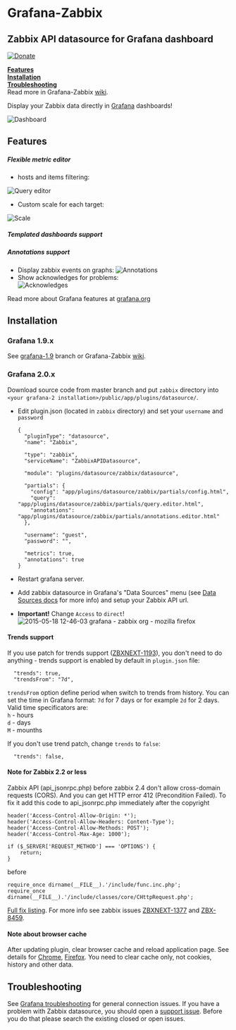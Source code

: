 # Grafana-Zabbix

## Zabbix API datasource for Grafana dashboard

[![Donate](https://cloud.githubusercontent.com/assets/4932851/8266321/38511d84-1731-11e5-826b-7f29bbebfbd8.png)](https://money.yandex.ru/embed/shop.xml?account=41001684402290&quickpay=shop&payment-type-choice=on&writer=seller&targets=Grafana-Zabbix&targets-hint=&default-sum=100&button-text=04&comment=on&hint=Your+suggestions&mail=on&successURL=)

[**Features**](#features)  
[**Installation**](#installation)  
[**Troubleshooting**](#troubleshooting)  
Read more in Grafana-Zabbix [wiki](https://github.com/alexanderzobnin/grafana-zabbix/wiki).

Display your Zabbix data directly in [Grafana](http://grafana.org) dashboards!

![Dashboard](https://cloud.githubusercontent.com/assets/4932851/8269101/9e6ee67e-17a3-11e5-85de-fe9dcc2dd375.png)

## Features

##### Flexible metric editor
 * hosts and items filtering:
 
![Query editor](https://cloud.githubusercontent.com/assets/4932851/8269157/9509dd66-17a6-11e5-8547-95adc2298942.png)

 * Custom scale for each target:

![Scale](https://cloud.githubusercontent.com/assets/4932851/8269207/212549be-17a9-11e5-9e33-90deb90ddc13.png)

##### Templated dashboards support
##### Annotations support
 * Display zabbix events on graphs:
![Annotations](https://cloud.githubusercontent.com/assets/4932851/8269358/622ec3be-17ad-11e5-8023-eba137369cfe.png)
 * Show acknowledges for problems:  
![Acknowledges](https://cloud.githubusercontent.com/assets/4932851/8269375/e6d8706a-17ad-11e5-8e2d-2d707d8ee67f.png)

Read more about Grafana features at [grafana.org](http://grafana.org)


## Installation

### Grafana 1.9.x
See [grafana-1.9](../../tree/grafana-1.9) branch or Grafana-Zabbix [wiki](https://github.com/alexanderzobnin/grafana-zabbix/wiki).

### Grafana 2.0.x
Download source code from master branch and put `zabbix` directory into `<your grafana-2 installation>/public/app/plugins/datasource/`.
  * Edit plugin.json (located in `zabbix` directory) and set your `username` and `password`
  
    ```
    {
      "pluginType": "datasource",
      "name": "Zabbix",

      "type": "zabbix",
      "serviceName": "ZabbixAPIDatasource",

      "module": "plugins/datasource/zabbix/datasource",

      "partials": {
        "config": "app/plugins/datasource/zabbix/partials/config.html",
        "query": "app/plugins/datasource/zabbix/partials/query.editor.html",
        "annotations": "app/plugins/datasource/zabbix/partials/annotations.editor.html"
      },

      "username": "guest",
      "password": "",

      "metrics": true,
      "annotations": true
    }

    ```
  * Restart grafana server.
  * Add zabbix datasource in Grafana's "Data Sources" menu (see [Data Sources docs](http://docs.grafana.org/datasources/graphite/) for more info) and setup your Zabbix API url.
  * **Important!** Change `Access` to `direct`!
    ![2015-05-18 12-46-03 grafana - zabbix org - mozilla firefox](https://cloud.githubusercontent.com/assets/4932851/7678429/b42a9cda-fd5c-11e4-84a3-07aa765769d3.png)

#### Trends support
If you use patch for trends support ([ZBXNEXT-1193](https://support.zabbix.com/browse/ZBXNEXT-1193)), you don't need to do anything - trends support is enabled by default in `plugin.json` file:

```
  "trends": true,
  "trendsFrom": "7d",
```

`trendsFrom` option define period when switch to trends from history. You can set the time in Grafana format: `7d` for 7 days or for example `2d` for 2 days. Valid time specificators are:  
`h` - hours  
`d` - days  
`M` - mounths

If you don't use trend patch, change `trends` to `false`:
```
  "trends": false,
```

#### Note for Zabbix 2.2 or less
Zabbix API (api_jsonrpc.php) before zabbix 2.4 don't allow cross-domain requests (CORS). And you can get HTTP error 412 (Precondition Failed).
To fix it add this code to api_jsonrpc.php immediately after the copyright
```
header('Access-Control-Allow-Origin: *');
header('Access-Control-Allow-Headers: Content-Type');
header('Access-Control-Allow-Methods: POST');
header('Access-Control-Max-Age: 1000');

if ($_SERVER['REQUEST_METHOD'] === 'OPTIONS') {
	return;
}
```
before 
```
require_once dirname(__FILE__).'/include/func.inc.php';
require_once dirname(__FILE__).'/include/classes/core/CHttpRequest.php';
```
[Full fix listing](https://gist.github.com/alexanderzobnin/f2348f318d7a93466a0c).
For more info see zabbix issues [ZBXNEXT-1377](https://support.zabbix.com/browse/ZBXNEXT-1377) and [ZBX-8459](https://support.zabbix.com/browse/ZBX-8459).

#### Note about browser cache
After updating plugin, clear browser cache and reload application page. See details for [Chrome](https://support.google.com/chrome/answer/95582), [Firefox](https://support.mozilla.org/en-US/kb/how-clear-firefox-cache). You need to clear cache only, not cookies, history and other data.

## Troubleshooting
See [Grafana troubleshooting](http://docs.grafana.org/installation/troubleshooting/) for general connection issues. If you have a problem with Zabbix datasource, you should open a [support issue](https://github.com/alexanderzobnin/grafana-zabbix/issues). Before you do that please search the existing closed or open issues.
